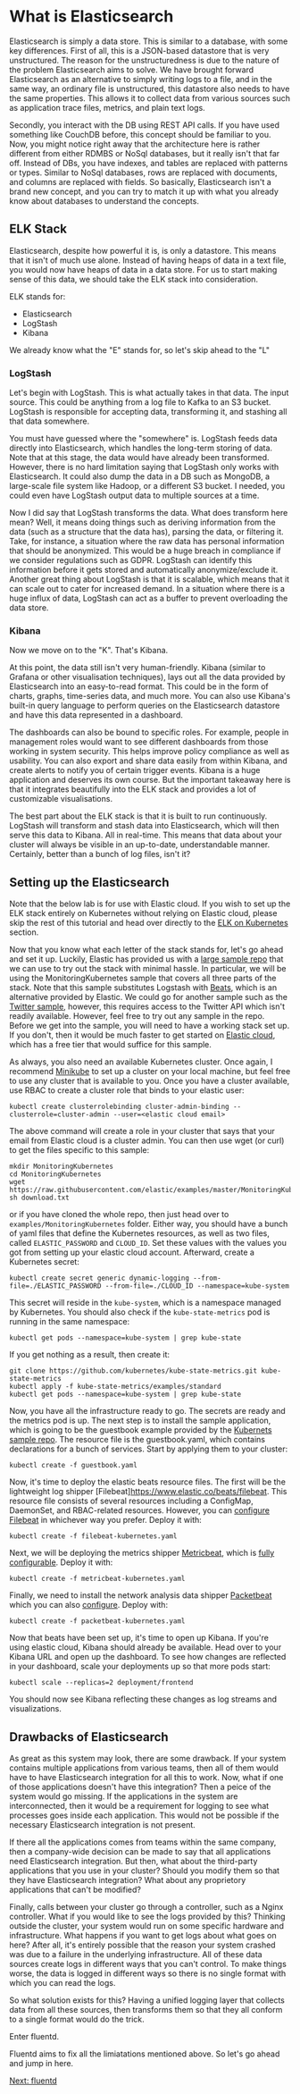 # What is Elasticsearch

Elasticsearch is simply a data store. This is similar to a database, with some key differences. First of all, this is a JSON-based datastore that is very unstructured. The reason for the unstructuredness is due to the nature of the problem Elasticsearch aims to solve. We have brought forward Elasticsearch as an alternative to simply writing logs to a file, and in the same way, an ordinary file is unstructured, this datastore also needs to have the same properties. This allows it to collect data from various sources such as application trace files, metrics, and plain text logs.

Secondly, you interact with the DB using REST API calls. If you have used something like CouchDB before, this concept should be familiar to you. Now, you might notice right away that the architecture here is rather different from either RDMBS or NoSql databases, but it really isn't that far off. Instead of DBs, you have indexes, and tables are replaced with patterns or types. Similar to NoSql databases, rows are replaced with documents, and columns are replaced with fields. So basically, Elasticsearch isn't a brand new concept, and you can try to match it up with what you already know about databases to understand the concepts.

## ELK Stack

Elasticsearch, despite how powerful it is, is only a datastore. This means that it isn't of much use alone. Instead of having heaps of data in a text file, you would now have heaps of data in a data store. For us to start making sense of this data, we should take the ELK stack into consideration. 

ELK stands for: 
- Elasticsearch
- LogStash
- Kibana

We already know what the "E" stands for, so let's skip ahead to the "L"

### LogStash

Let's begin with LogStash. This is what actually takes in that data. The input source. This could be anything from a log file to Kafka to an S3 bucket. LogStash is responsible for accepting data, transforming it, and stashing all that data somewhere. 

You must have guessed where the "somewhere" is. LogStash feeds data directly into Elasticsearch, which handles the long-term storing of data. Note that at this stage, the data would have already been transformed. However, there is no hard limitation saying that LogStash only works with Elasticsearch. It could also dump the data in a DB such as MongoDB, a large-scale file system like Hadoop, or a different S3 bucket. I needed, you could even have LogStash output data to multiple sources at a time.

Now I did say that LogStash transforms the data. What does transform here mean? Well, it means doing things such as deriving information from the data (such as a structure that the data has), parsing the data, or filtering it. Take, for instance, a situation where the raw data has personal information that should be anonymized. This would be a huge breach in compliance if we consider regulations such as GDPR. LogStash can identify this information before it gets stored and automatically anonymize/exclude it. Another great thing about LogStash is that it is scalable, which means that it can scale out to cater for increased demand. In a situation where there is a huge influx of data, LogStash can act as a buffer to prevent overloading the data store.

### Kibana

Now we move on to the "K". That's Kibana.

At this point, the data still isn't very human-friendly. Kibana (similar to Grafana or other visualisation techniques), lays out all the data provided by Elasticsearch into an easy-to-read format. This could be in the form of charts, graphs, time-series data, and much more. You can also use Kibana's built-in query language to perform queries on the Elasticsearch datastore and have this data represented in a dashboard.

The dashboards can also be bound to specific roles. For example, people in management roles would want to see different dashboards from those working in system security. This helps improve policy compliance as well as usability. You can also export and share data easily from within Kibana, and create alerts to notify you of certain trigger events. Kibana is a huge application and deserves its own course. But the important takeaway here is that it integrates beautifully into the ELK stack and provides a lot of customizable visualisations.

The best part about the ELK stack is that it is built to run continuously. LogStash will transform and stash data into Elasticsearch, which will then serve this data to Kibana. All in real-time. This means that data about your cluster will always be visible in an up-to-date, understandable manner. Certainly, better than a bunch of log files, isn't it?

## Setting up the Elasticsearch

Note that the below lab is for use with Elastic cloud. If you wish to set up the ELK stack entirely on Kubernetes without relying on Elastic cloud, please skip the rest of this tutorial and head over directly to the [ELK on Kubernetes](./elk-on-kubernetes.md) section.

Now that you know what each letter of the stack stands for, let's go ahead and set it up. Luckily, Elastic has provided us with a [large sample repo](https://github.com/elastic/examples) that we can use to try out the stack with minimal hassle. In particular, we will be using the MonitoringKubernetes sample that covers all three parts of the stack. Note that this sample substitutes Logstash with [Beats](https://www.elastic.co/beats/), which is an alternative provided by Elastic. We could go for another sample such as the [Twitter sample](https://github.com/elastic/examples/tree/master/Common%20Data%20Formats/twitter), however, this requires access to the Twitter API which isn't readily available. However, feel free to try out any sample in the repo. Before we get into the sample, you will need to have a working stack set up. If you don't, then it would be much faster to get started on [Elastic cloud](http://cloud.elastic.co), which has a free tier that would suffice for this sample. 

As always, you also need an available Kubernetes cluster. Once again, I recommend [Minikube](https://minikube.sigs.k8s.io/docs/start/) to set up a cluster on your local machine, but feel free to use any cluster that is available to you. Once you have a cluster available, use RBAC to create a cluster role that binds to your elastic user:

```
kubectl create clusterrolebinding cluster-admin-binding --clusterrole=cluster-admin --user=<elastic cloud email>
```

The above command will create a role in your cluster that says that your email from Elastic cloud is a cluster admin. You can then use wget (or curl) to get the files specific to this sample:

```
mkdir MonitoringKubernetes
cd MonitoringKubernetes
wget https://raw.githubusercontent.com/elastic/examples/master/MonitoringKubernetes/download.txt
sh download.txt
```

or if you have cloned the whole repo, then just head over to ```examples/MonitoringKubernetes``` folder. Either way, you should have a bunch of yaml files that define the Kubernetes resources, as well as two files, called ```ELASTIC_PASSWORD``` and ```CLOUD_ID```. Set these values with the values you got from setting up your elastic cloud account. Afterward, create a Kubernetes secret:

```
kubectl create secret generic dynamic-logging --from-file=./ELASTIC_PASSWORD --from-file=./CLOUD_ID --namespace=kube-system
```

This secret will reside in the ```kube-system```, which is a namespace managed by Kubernetes. You should also check if the ```kube-state-metrics``` pod is running  in the same namespace:

```
kubectl get pods --namespace=kube-system | grep kube-state
```

If you get nothing as a result, then create it:

```
git clone https://github.com/kubernetes/kube-state-metrics.git kube-state-metrics    
kubectl apply -f kube-state-metrics/examples/standard
kubectl get pods --namespace=kube-system | grep kube-state 
```


Now, you have all the infrastructure ready to go. The secrets are ready and the metrics pod is up. The next step is to install the sample application, which is going to be the guestbook example provided by the [Kubernets sample repo](https://github.com/kubernetes/examples). The resource file is the guestbook.yaml, which contains declarations for a bunch of services. Start by applying them to your cluster:

```
kubectl create -f guestbook.yaml 
```

Now, it's time to deploy the elastic beats resource files. The first will be the lightweight log shipper [Filebeat]https://www.elastic.co/beats/filebeat. This resource file consists of several resources including a ConfigMap, DaemonSet, and RBAC-related resources. However, you can [configure Filebeat](https://www.elastic.co/guide/en/beats/filebeat/current/configuring-howto-filebeat.html) in whichever way you prefer. Deploy it with:

```
kubectl create -f filebeat-kubernetes.yaml 
```

Next, we will be deploying the metrics shipper [Metricbeat](https://www.elastic.co/beats/metricbeat), which is [fully configurable](https://www.elastic.co/guide/en/beats/metricbeat/current/configuring-howto-metricbeat.html). Deploy it with:

```
kubectl create -f metricbeat-kubernetes.yaml 
```

Finally, we need to install the network analysis data shipper [Packetbeat](https://www.elastic.co/beats/packetbeat) which you can also [configure](https://www.elastic.co/guide/en/beats/packetbeat/current/configuring-howto-packetbeat.html). Deploy with:

```
kubectl create -f packetbeat-kubernetes.yaml
```

Now that beats have been set up, it's time to open up Kibana. If you're using elastic cloud, Kibana should already be available. Head over to your Kibana URL and open up the dashboard. To see how changes are reflected in your dashboard, scale your deployments up so that more pods start:

```
kubectl scale --replicas=2 deployment/frontend
```

You should now see Kibana reflecting these changes as log streams and visualizations.

## Drawbacks of Elasticsearch

As great as this system may look, there are some drawback. If your system contains multiple applications from various teams, then all of them would have to have Elasticsearch integration for all this to work. Now, what if one of those applications doesn't have this integration? Then a peice of the system would go missing. If the applications in the system are interconnected, then it would be a requirement for logging to see what processes goes inside each application. This would not be possible if the necessary Elasticsearch integration is not present.

If there all the applications comes from teams within the same company, then a company-wide decision can be made to say that all applications need Elasticsearch integration. But then, what about the third-party applications that you use in your cluster? Should you modify them so that they have Elasticsearch integration? What about any proprietory applications that can't be modified?

Finally, calls between your cluster go through a controller, such as a Nginx controller. What if you would like to see the logs provided by this? Thinking outside the cluster, your system would run on some specific hardware and infrastructure. What happens if you want to get logs about what goes on here? After all, it's entirely possible that the reason your system crashed was due to a failure in the underlying infrastructure. All of these data sources create logs in different ways that you can't control. To make things worse, the data is logged in different ways so there is no single format with which you can read the logs.

So what solution exists for this? Having a unified logging layer that collects data from all these sources, then transforms them so that they all conform to a single format would do the trick.

Enter fluentd.

Fluentd aims to fix all the limiatations mentioned above. So let's go ahead and jump in here.

[Next: fluentd](./fluentd.md)